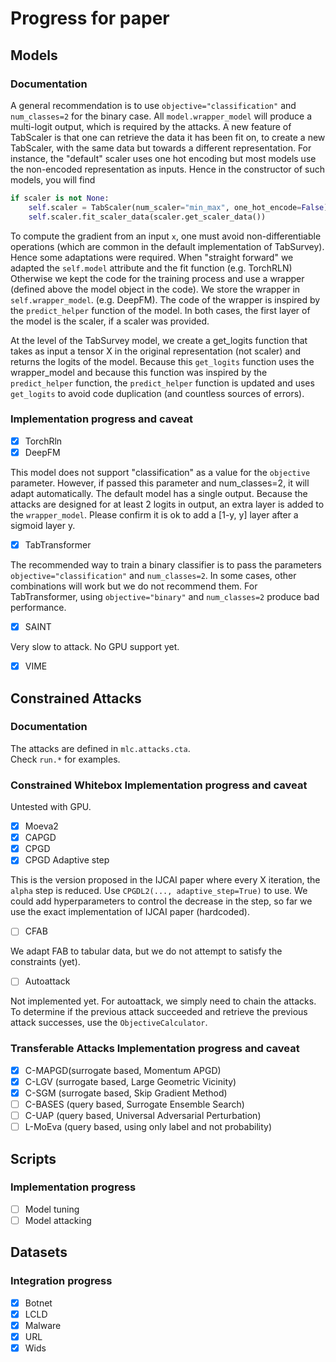 # Progress for paper

## Models

### Documentation
A general recommendation is to use `objective="classification"` and `num_classes=2` for the binary case.
All `model.wrapper_model` will produce a multi-logit output, which is required by the attacks.
A new feature of TabScaler is that one can retrieve the data it has been fit on, to create a new TabScaler, with the same data but towards a different representation.
For instance, the "default" scaler uses one hot encoding but most models use the non-encoded representation as inputs.
Hence in the constructor of such models, you will find
```python
if scaler is not None:
    self.scaler = TabScaler(num_scaler="min_max", one_hot_encode=False)
    self.scaler.fit_scaler_data(scaler.get_scaler_data())
```

To compute the gradient from an input `x`, one must avoid non-differentiable operations (which are common in the default implementation of TabSurvey). 
Hence some adaptations were required.
When "straight forward" we adapted the `self.model` attribute and the fit function (e.g. TorchRLN)
Otherwise we kept the code for the training process and use a wrapper (defined above the model object in the code). We store the wrapper in `self.wrapper_model`. (e.g. DeepFM). 
The code of the wrapper is inspired by the `predict_helper` function of the model.
In both cases, the first layer of the model is the scaler, if a scaler was provided.

At the level of the TabSurvey model, we create a get_logits function that takes as input a tensor X in the original representation (not scaler) and returns the logits of the model.
Because this `get_logits` function uses the wrapper_model and because this function was inspired by the `predict_helper` function, the `predict_helper` function is updated and uses `get_logits` to avoid code duplication (and countless sources of errors).

### Implementation progress and caveat

- [x] TorchRln
- [x] DeepFM 

This model does not support "classification" as a value for the `objective` parameter.
However, if passed this parameter and num_classes=2, it will adapt automatically.
The default model has a single output. 
Because the attacks are designed for at least 2 logits in output, an extra layer is added to the `wrapper_model`.
Please confirm it is ok to add a [1-y, y] layer after a sigmoid layer y.

- [x] TabTransformer

The recommended way to train a binary classifier is to pass the parameters `objective="classification"` and `num_classes=2`.
In some cases, other combinations will work but we do not recommend them.
For TabTransformer, using `objective="binary"` and `num_classes=2` produce bad performance.

- [x] SAINT 

Very slow to attack. No GPU support yet.

- [x] VIME 

## Constrained Attacks

### Documentation

The attacks are defined in `mlc.attacks.cta`.  
Check `run.*` for examples.

### Constrained Whitebox Implementation progress and caveat

Untested with GPU.

- [x] Moeva2
- [x] CAPGD
- [x] CPGD
- [x] CPGD Adaptive step

This is the version proposed in the IJCAI paper where every X iteration, the `alpha` step is reduced.
Use `CPGDL2(..., adaptive_step=True)` to use.
We could add hyperparameters to control the decrease in the step, so far we use the exact implementation of IJCAI paper (hardcoded).

- [ ] CFAB

We adapt FAB to tabular data, but we do not attempt to satisfy the constraints (yet).

- [ ] Autoattack

Not implemented yet.
For autoattack, we simply need to chain the attacks. 
To determine if the previous attack succeeded and retrieve the previous attack successes, use the `ObjectiveCalculator`. 

### Transferable Attacks Implementation progress and caveat
- [x] C-MAPGD(surrogate based, Momentum APGD)
- [x] C-LGV (surrogate based, Large Geometric Vicinity)
- [x] C-SGM (surrogate based, Skip Gradient Method)
- [ ] C-BASES (query based, Surrogate Ensemble Search)
- [ ] C-UAP (query based, Universal Adversarial Perturbation)
- [ ] L-MoEva (query based, using only label and not probability)

## Scripts

### Implementation progress 

- [ ] Model tuning
- [ ] Model attacking

## Datasets

### Integration progress

- [x] Botnet
- [x] LCLD
- [x] Malware
- [x] URL
- [x] Wids
